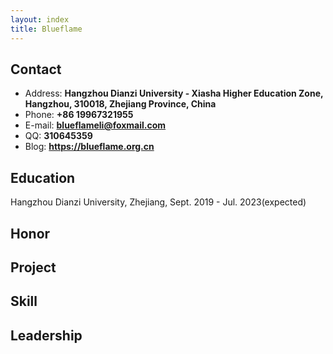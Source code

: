 ```yaml
---
layout: index
title: Blueflame
---
```

## Contact

- Address: **Hangzhou Dianzi University - Xiasha Higher Education Zone, Hangzhou, 310018, Zhejiang Province, China**
- Phone: **+86 19967321955**
- E-mail: **blueflameli@foxmail.com**
- QQ: **310645359**
- Blog: **<https://blueflame.org.cn>**

## Education

Hangzhou Dianzi University, Zhejiang, Sept. 2019 - Jul. 2023(expected)



## Honor


## Project



## Skill



## Leadership


